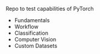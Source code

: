 Repo to test capabilities of PyTorch

- Fundamentals
- Workflow
- Classification
- Computer Vision
- Custom Datasets
